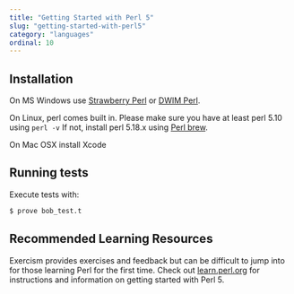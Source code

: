 ```yaml
---
title: "Getting Started with Perl 5"
slug: "getting-started-with-perl5"
category: "languages"
ordinal: 10
---
```


## Installation

On MS Windows use [Strawberry Perl](http://strawberryperl.com/) or [DWIM Perl](http://dwimperl.com/).

On Linux, perl comes built in. Please make sure you have at least perl 5.10 using `perl -v` If not, install perl 5.18.x using [Perl brew](http://perlbrew.pl/).

On Mac OSX install Xcode

## Running tests

Execute tests with:

```bash
$ prove bob_test.t
```

## Recommended Learning Resources

Exercism provides exercises and feedback but can be difficult to jump into for those learning Perl for the first time. Check out [learn.perl.org](http://learn.perl.org/) for instructions and information on getting started with Perl 5.

